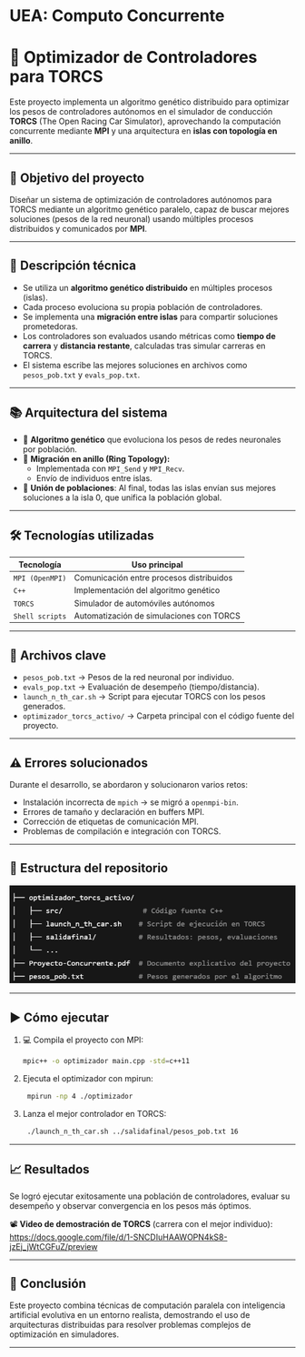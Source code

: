 # UEA: Computo Concurrente
# 🚗 Optimizador de Controladores para TORCS

Este proyecto implementa un algoritmo genético distribuido para optimizar los pesos de controladores autónomos en el simulador de conducción **TORCS** (The Open Racing Car Simulator), aprovechando la computación concurrente mediante **MPI** y una arquitectura en **islas con topología en anillo**.

---

## 🎯 Objetivo del proyecto

Diseñar un sistema de optimización de controladores autónomos para TORCS mediante un algoritmo genético paralelo, capaz de buscar mejores soluciones (pesos de la red neuronal) usando múltiples procesos distribuidos y comunicados por **MPI**.

---

## 🧬 Descripción técnica

- Se utiliza un **algoritmo genético distribuido** en múltiples procesos (islas).
- Cada proceso evoluciona su propia población de controladores.
- Se implementa una **migración entre islas** para compartir soluciones prometedoras.
- Los controladores son evaluados usando métricas como **tiempo de carrera** y **distancia restante**, calculadas tras simular carreras en TORCS.
- El sistema escribe las mejores soluciones en archivos como `pesos_pob.txt` y `evals_pop.txt`.

---

## 📚 Arquitectura del sistema

- 🧬 **Algoritmo genético** que evoluciona los pesos de redes neuronales por población.
- 🔄 **Migración en anillo (Ring Topology):**
  - Implementada con `MPI_Send` y `MPI_Recv`.
  - Envío de individuos entre islas.
- 🧾 **Unión de poblaciones**: Al final, todas las islas envían sus mejores soluciones a la isla 0, que unifica la población global.

---

## 🛠 Tecnologías utilizadas

| Tecnología        | Uso principal                              |
|------------------|--------------------------------------------|
| `MPI (OpenMPI)`  | Comunicación entre procesos distribuidos   |
| `C++`            | Implementación del algoritmo genético      |
| `TORCS`          | Simulador de automóviles autónomos         |
| `Shell scripts`  | Automatización de simulaciones con TORCS   |

---

## 📂 Archivos clave

- `pesos_pob.txt` → Pesos de la red neuronal por individuo.
- `evals_pop.txt` → Evaluación de desempeño (tiempo/distancia).
- `launch_n_th_car.sh` → Script para ejecutar TORCS con los pesos generados.
- `optimizador_torcs_activo/` → Carpeta principal con el código fuente del proyecto.

---

## ⚠️ Errores solucionados

Durante el desarrollo, se abordaron y solucionaron varios retos:
- Instalación incorrecta de `mpich` → se migró a `openmpi-bin`.
- Errores de tamaño y declaración en buffers MPI.
- Corrección de etiquetas de comunicación MPI.
- Problemas de compilación e integración con TORCS.


---


## 📂 Estructura del repositorio
![Logo del proyecto](img/Estructura.png)

---

## ▶️ Cómo ejecutar

1. 💻 Compila el proyecto con MPI:  
   ```bash
   mpic++ -o optimizador main.cpp -std=c++11

    ```
2. Ejecuta el optimizador con mpirun:
   ```bash
    mpirun -np 4 ./optimizador
   ```
3. Lanza el mejor controlador en TORCS:
   ```bash
    ./launch_n_th_car.sh ../salidafinal/pesos_pob.txt 16
   ```

---

## 📈 Resultados

Se logró ejecutar exitosamente una población de controladores, evaluar su desempeño y observar convergencia en los pesos más óptimos.

📽 **Video de demostración de TORCS** (carrera con el mejor individuo):  
https://docs.google.com/file/d/1-SNCDIuHAAWOPN4kS8-jzEj_jWtCGFuZ/preview

---

## 📌 Conclusión

Este proyecto combina técnicas de computación paralela con inteligencia artificial evolutiva en un entorno realista, demostrando el uso de arquitecturas distribuidas para resolver problemas complejos de optimización en simuladores.

---


